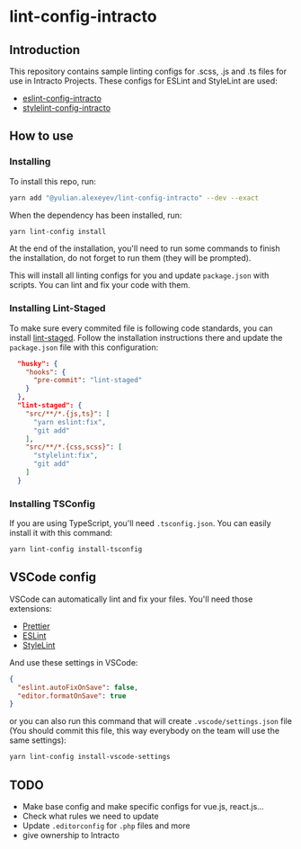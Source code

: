 # lint-config-intracto

## Introduction

This repository contains sample linting configs for .scss, .js and .ts files for use in Intracto Projects.
These configs for ESLint and StyleLint are used:

- [eslint-config-intracto](https://www.npmjs.com/package/@yulian.alexeyev/eslint-config-intracto)
- [stylelint-config-intracto](https://www.npmjs.com/package/@yulian.alexeyev/stylelint-config-intracto)

## How to use

### Installing

To install this repo, run:

```bash
yarn add "@yulian.alexeyev/lint-config-intracto" --dev --exact
```

When the dependency has been installed, run:

```bash
yarn lint-config install
```

At the end of the installation, you'll need to run some commands to finish the installation, do not forget to run them (they will be prompted).

This will install all linting configs for you and update `package.json` with scripts. You can lint and fix your code with them.

### Installing Lint-Staged

To make sure every commited file is following code standards, you can install [lint-staged](https://github.com/okonet/lint-staged). Follow the installation instructions there and update the `package.json` file with this configuration:

```json
  "husky": {
    "hooks": {
      "pre-commit": "lint-staged"
    }
  },
  "lint-staged": {
    "src/**/*.{js,ts}": [
      "yarn eslint:fix",
      "git add"
    ],
    "src/**/*.{css,scss}": [
      "stylelint:fix",
      "git add"
    ]
  }
```

### Installing TSConfig

If you are using TypeScript, you'll need `.tsconfig.json`. You can easily install it with this command:

```bash
yarn lint-config install-tsconfig
```

## VSCode config

VSCode can automatically lint and fix your files. You'll need those extensions:

- [Prettier](https://marketplace.visualstudio.com/items?itemName=esbenp.prettier-vscode)
- [ESLint](https://marketplace.visualstudio.com/items?itemName=dbaeumer.vscode-eslint)
- [StyleLint](https://github.com/thibaudcolas/vscode-stylelint)

And use these settings in VSCode:

```json
{
  "eslint.autoFixOnSave": false,
  "editor.formatOnSave": true
}
```

or you can also run this command that will create `.vscode/settings.json` file (You should commit this file, this way everybody on the team will use the same settings):

```bash
yarn lint-config install-vscode-settings
```

## TODO

- Make base config and make specific configs for vue.js, react.js...
- Check what rules we need to update
- Update `.editorconfig` for `.php` files and more
- give ownership to Intracto
